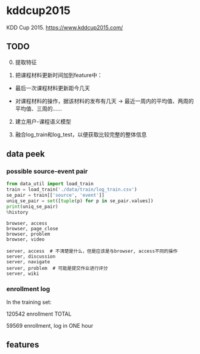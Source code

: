 # kddcup2015

KDD Cup 2015. https://www.kddcup2015.com/



## TODO

0. 提取特征

1. 把课程材料更新时间加到feature中：

  + 最后一次课程材料更新距今几天

  + 对课程材料的操作，据该材料的发布有几天 -> 最近一周内的平均值、两周的平均值、三周的......


2. 建立用户-课程语义模型

3. 融合log_train和log_test，以便获取比较完整的整体信息



## data peek

### possible source-event pair

```python
from data_util import load_train
train = load_train('./data/train/log_train.csv')
se_pair = train[['source', 'event']]
uniq_se_pair = set([tuple(p) for p in se_pair.values])
print(uniq_se_pair)
%history
```

    browser, access
    browser, page_close
    browser, problem
    browser, video

    server, access  # 不清楚是什么，但是应该是与browser, access不同的操作
    server, discussion
    server, navigate
    server, problem  # 可能是提交作业进行评分
    server, wiki


### enrollment log

In the training set:

120542 enrollment TOTAL

59569 enrollment, log in ONE hour


## features
